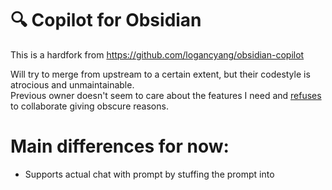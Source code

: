 # 🔍 Copilot for Obsidian

This is a hardfork from https://github.com/logancyang/obsidian-copilot

Will try to merge from upstream to a certain extent, but their codestyle is atrocious and unmaintainable. <br>
Previous owner doesn't seem to care about the features I need and [refuses](https://github.com/logancyang/obsidian-copilot/issues/208#issuecomment-1889777109) to collaborate giving obscure reasons.

# Main differences for now:

-   Supports actual chat with prompt by stuffing the prompt into

